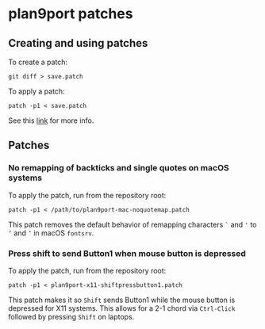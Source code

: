 # plan9port patches

## Creating and using patches

To create a patch:

```shell
git diff > save.patch
```

To apply a patch:

```shell
patch -p1 < save.patch
```

See this
[link](https://stackoverflow.com/questions/4610744/can-i-get-a-patch-compatible-output-from-git-diff)
for more info.

## Patches

### No remapping of backticks and single quotes on macOS systems

To apply the patch, run from the repository root:

```shell
patch -p1 < /path/to/plan9port-mac-noquotemap.patch
```

This patch removes the default behavior of remapping characters
`` ` `` and `'` to `‘` and `’` in macOS `fontsrv`.

### Press shift to send Button1 when mouse button is depressed

To apply the patch, run from the repository root:

```shell
patch -p1 < plan9port-x11-shiftpressbutton1.patch
```

This patch makes it so `Shift` sends Button1 while the mouse button
is depressed for X11 systems. This allows for a 2-1 chord via
`Ctrl-Click` followed by pressing `Shift` on laptops.
